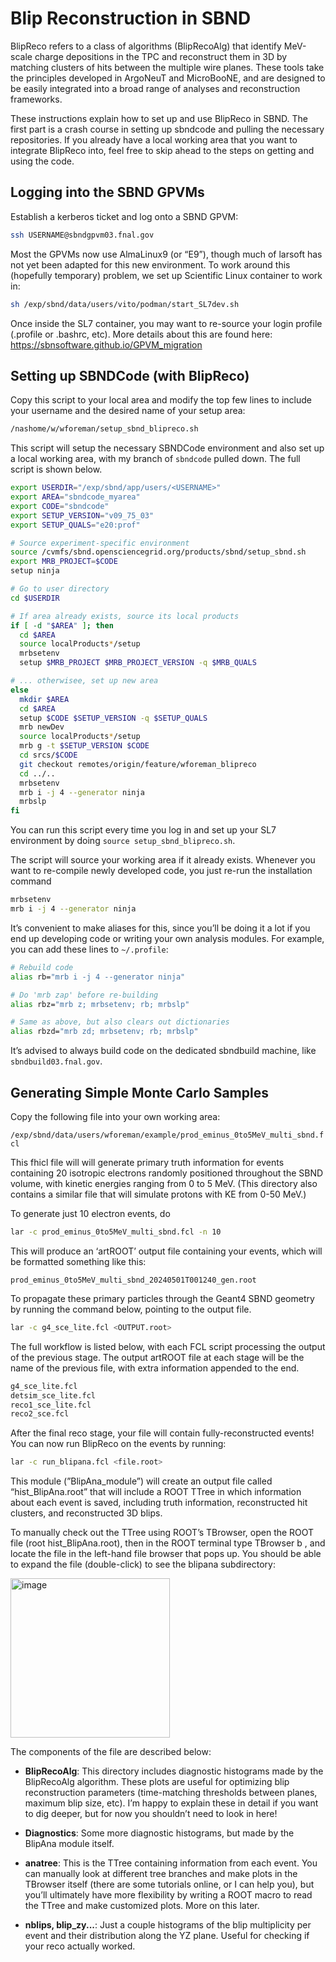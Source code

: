# Blip Reconstruction in SBND

BlipReco refers to a class of algorithms (BlipRecoAlg) that identify MeV-scale charge depositions 
in the TPC and reconstruct them in 3D by matching clusters of hits between the multiple wire planes. 
These tools take the principles developed in ArgoNeuT and MicroBooNE, and are designed to be easily 
integrated into a broad range of analyses and reconstruction frameworks.

These instructions explain how to set up and use BlipReco in SBND. 
The first part is a crash course in setting up sbndcode and pulling the necessary repositories. 
If you already have a local working area that you want to integrate BlipReco into, feel free to skip ahead to the steps on getting and using the code.

## Logging into the SBND GPVMs

Establish a kerberos ticket and log onto a SBND GPVM:
```bash
ssh USERNAME@sbndgpvm03.fnal.gov
```

Most the GPVMs now use AlmaLinux9 (or “E9”), though much of larsoft has not yet been adapted for this new environment. 
To work around this (hopefully temporary) problem, we set up Scientific Linux container to work in:
```bash
sh /exp/sbnd/data/users/vito/podman/start_SL7dev.sh
```

Once inside the SL7 container, you may want to re-source your login profile (.profile or .bashrc, etc).
More details about this are found here: https://sbnsoftware.github.io/GPVM_migration

## Setting up SBNDCode (with BlipReco)

Copy this script to your local area and modify the top few lines to include your username and the desired name of your setup area:
```bash
/nashome/w/wforeman/setup_sbnd_blipreco.sh
```

This script will setup the necessary SBNDCode environment and also set up a local working area, with my branch of ⁠`sbndcode` pulled down. 
The full script is shown below.
```bash
export USERDIR="/exp/sbnd/app/users/<USERNAME>"
export AREA="sbndcode_myarea"
export CODE="sbndcode"
export SETUP_VERSION="v09_75_03"
export SETUP_QUALS="e20:prof"

# Source experiment-specific environment
source /cvmfs/sbnd.opensciencegrid.org/products/sbnd/setup_sbnd.sh
export MRB_PROJECT=$CODE
setup ninja

# Go to user directory
cd $USERDIR

# If area already exists, source its local products
if [ -d "$AREA" ]; then
  cd $AREA
  source localProducts*/setup
  mrbsetenv
  setup $MRB_PROJECT $MRB_PROJECT_VERSION -q $MRB_QUALS

# ... otherwisee, set up new area
else
  mkdir $AREA
  cd $AREA
  setup $CODE $SETUP_VERSION -q $SETUP_QUALS
  mrb newDev
  source localProducts*/setup
  mrb g -t $SETUP_VERSION $CODE
  cd srcs/$CODE
  git checkout remotes/origin/feature/wforeman_blipreco
  cd ../..
  mrbsetenv
  mrb i -j 4 --generator ninja
  mrbslp
fi
```


You can run this script every time you log in and set up your SL7 environment by doing `source setup_sbnd_blipreco.sh`.

The script will source your working area if it already exists. 
Whenever you want to re-compile newly developed code, you just re-run the installation command
```bash
mrbsetenv
mrb i -j 4 --generator ninja
```

It’s convenient to make aliases for this, since you’ll be doing it a lot if you end up developing code or writing your own analysis modules. 
For example, you can add these lines to `~/.profile`:

```bash
# Rebuild code
alias rb="mrb i -j 4 --generator ninja"

# Do 'mrb zap' before re-building
alias rbz="mrb z; mrbsetenv; rb; mrbslp"

# Same as above, but also clears out dictionaries
alias rbzd="mrb zd; mrbsetenv; rb; mrbslp"
```

It’s advised to always build code on the dedicated sbndbuild machine, like `⁠sbndbuild03.fnal.gov`. 

## Generating Simple Monte Carlo Samples

Copy the following file into your own working area:

`/exp/sbnd/data/users/wforeman/example/prod_eminus_0to5MeV_multi_sbnd.fcl`

This fhicl file will will generate primary truth information for events containing 20 isotropic electrons 
randomly positioned throughout the SBND volume, with kinetic energies ranging from 0 to 5 MeV. 
(This directory also contains a similar file that will simulate protons with KE from 0-50 MeV.)

To generate just 10 electron events, do
```bash
lar -c prod_eminus_0to5MeV_multi_sbnd.fcl -n 10
```

This will produce an ‘artROOT’ output file containing your events, which will be formatted something like this:

`prod_eminus_0to5MeV_multi_sbnd_20240501T001240_gen.root`

To propagate these primary particles through the Geant4 SBND geometry by running the command below, pointing to the output file.
```bash
lar -c g4_sce_lite.fcl <OUTPUT.root>
```

The full workflow is listed below, with each FCL script processing the output of the previous stage. 
The output artROOT file at each stage will be the name of the previous file, with extra information appended to the end.
```bash
g4_sce_lite.fcl
detsim_sce_lite.fcl
reco1_sce_lite.fcl
reco2_sce.fcl
```

After the final reco stage, your file will contain fully-reconstructed events! You can now run BlipReco on the events by running:
```bash
lar -c run_blipana.fcl <file.root>
```

This module (”BlipAna_module”) will create an output file called “hist_BlipAna.root” that will include a  ROOT TTree in which information about 
each event is saved, including truth information, reconstructed hit clusters, and reconstructed 3D blips. 

To manually check out the TTree using ROOT’s TBrowser, open the ROOT file (⁠root hist_BlipAna.root), 
then in the ROOT terminal type ⁠TBrowser b , and locate the file in the left-hand file browser that pops up. 
You should be able to expand the file (double-click) to see the ⁠blipana subdirectory:

<img width="255" alt="image" src="https://github.com/SBNSoftware/SBNSoftware.github.io/assets/12041182/98ac35e4-2ac3-41ba-b67c-f9669d5f925a">

The components of the file are described below:

* **BlipRecoAlg**: This directory includes diagnostic histograms made by the BlipRecoAlg algorithm.
These plots are useful for optimizing blip reconstruction parameters (time-matching thresholds between planes, maximum blip size, etc). 
I’m happy to explain these in detail if you want to dig deeper, but for now you shouldn’t need to look in here!

* **Diagnostics**: Some more diagnostic histograms, but made by the BlipAna module itself.
  
* **anatree**: This is the TTree containing information from each event. You can manually look at different tree branches and 
make plots in the TBrowser itself (there are some tutorials online, or I can help you), but you’ll ultimately have more 
flexibility by writing a ROOT macro to read the TTree and make customized plots. More on this later.

* **nblips, blip_zy...**: Just a couple histograms of the blip multiplicity per event and their distribution along the YZ plane.
Useful for checking if your reco actually worked.
